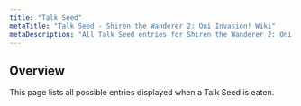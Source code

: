 ```yaml
---
title: "Talk Seed"
metaTitle: "Talk Seed - Shiren the Wanderer 2: Oni Invasion! Wiki"
metaDescription: "All Talk Seed entries for Shiren the Wanderer 2: Oni Invasion!"
---
```


## Overview

This page lists all possible entries displayed when a Talk Seed is eaten.

